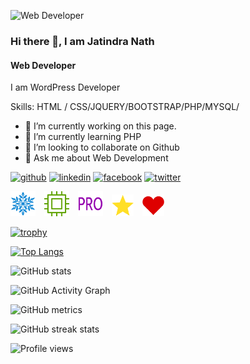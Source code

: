 ![Web Developer](https://scontent.fjsr1-2.fna.fbcdn.net/v/t1.6435-9/53456324_2305835793026626_5610389472366559232_n.jpg?stp=dst-jpg_p720x720&_nc_cat=103&ccb=1-7&_nc_sid=e3f864&_nc_eui2=AeE3TF79IDB-jUqXgUV9WeuaZQRdkkdeZjBlBF2SR15mMJNOOZan7NO8Cby1jHCnWZJbv5qUfPgXA0cDkgrDS39P&_nc_ohc=1bOW0Mq4KJMAX-amlUV&_nc_ht=scontent.fjsr1-2.fna&oh=00_AfBHHC1tsKBamxaJS4wcRPbbKJibt5-9LVNwa2dQybsrpQ&oe=6479FF58)

### Hi there 👋, I am Jatindra Nath
#### Web Developer


I am WordPress Developer

Skills:  HTML / CSS/JQUERY/BOOTSTRAP/PHP/MYSQL/

- 🔭 I’m currently working on this page. 
- 🌱 I’m currently learning PHP 
- 👯 I’m looking to collaborate on Github 
- 💬 Ask me about Web Development 


[<img src='https://cdn.jsdelivr.net/npm/simple-icons@3.0.1/icons/github.svg' alt='github' height='40'>](https://github.com/jatindra79)  [<img src='https://cdn.jsdelivr.net/npm/simple-icons@3.0.1/icons/linkedin.svg' alt='linkedin' height='40'>](https://www.linkedin.com/in/jatindra-nath/)  [<img src='https://cdn.jsdelivr.net/npm/simple-icons@3.0.1/icons/facebook.svg' alt='facebook' height='40'>](https://www.facebook.com/jatindra79)  [<img src='https://cdn.jsdelivr.net/npm/simple-icons@3.0.1/icons/twitter.svg' alt='twitter' height='40'>](https://twitter.com/JATINDRA7)  

<a href='https://archiveprogram.github.com/'><img src='https://raw.githubusercontent.com/acervenky/animated-github-badges/master/assets/acbadge.gif' width='40' height='40'></a> <a href='https://docs.github.com/en/developers'><img src='https://raw.githubusercontent.com/acervenky/animated-github-badges/master/assets/devbadge.gif' width='40' height='40'></a> <a href='https://github.com/pricing'><img src='https://raw.githubusercontent.com/acervenky/animated-github-badges/master/assets/pro.gif' width='40' height='40'></a> <a href='https://stars.github.com/'><img src='https://raw.githubusercontent.com/acervenky/animated-github-badges/master/assets/starbadge.gif' width='35' height='35'></a> <a href='https://docs.github.com/en/github/supporting-the-open-source-community-with-github-sponsors'><img src='https://raw.githubusercontent.com/acervenky/animated-github-badges/master/assets/sponsorbadge.gif' width='35' height='35'></a> 

[![trophy](https://github-profile-trophy.vercel.app/?username=jatindra79)](https://github.com/ryo-ma/github-profile-trophy)

[![Top Langs](https://github-readme-stats.vercel.app/api/top-langs/?username=jatindra79)](https://github.com/anuraghazra/github-readme-stats)

![GitHub stats](https://github-readme-stats.vercel.app/api?username=jatindra79&show_icons=true&count_private=true)  

![GitHub Activity Graph](https://activity-graph.herokuapp.com/graph?username=jatindra79)  

![GitHub metrics](https://metrics.lecoq.io/jatindra79)  

![GitHub streak stats](https://streak-stats.demolab.com/?user=jatindra79)  

![Profile views](https://gpvc.arturio.dev/jatindra79)  

